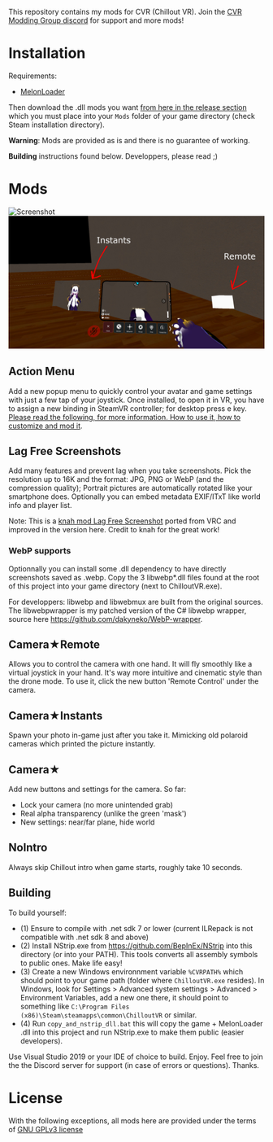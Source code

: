 This repository contains my mods for CVR (Chillout VR). Join the [CVR Modding Group discord](https://discord.gg/gbvQpNhB) for support and more mods!

# Installation

Requirements:
- [MelonLoader](https://github.com/LavaGang/MelonLoader#how-to-use-the-installer)

Then download the .dll mods you want [from here in the release section](https://github.com/dakyneko/DakyModsCVR/releases) which you must place into your `Mods` folder of your game directory (check Steam installation directory).

**Warning**: Mods are provided as is and there is no guarantee of working.

**Building** instructions found below. Developpers, please read ;)

# Mods

![Screenshot](actionmenu_demo.jpg) ![Screenshot](dakymods1.jpg?raw=true "Camera Instants and Remote")

## Action Menu
Add a new popup menu to quickly control your avatar and game settings with just a few tap of your joystick. Once installed, to open it in VR, you have to assign a new binding in SteamVR controller; for desktop press e key. [Please read the following, for more information. How to use it, how to customize and mod it](ActionMenu/README.md).

## Lag Free Screenshots
Add many features and prevent lag when you take screenshots. Pick the resolution up to 16K and the format: JPG, PNG or WebP (and the compression quality); Portrait pictures are automatically rotated like your smartphone does. Optionally you can embed metadata EXIF/ITxT like world info and player list.

Note: This is a [knah mod Lag Free Screenshot](https://github.com/knah/VRCMods) ported from VRC and improved in the version here. Credit to knah for the great work!

### WebP supports

Optionnally you can install some .dll dependency to have directly screenshots saved as .webp. Copy the 3 libwebp\*.dll files found at the root of this project into your game directory (next to ChilloutVR.exe).

For developpers: libwebp and libwebmux are built from the original sources. The libwebpwrapper is my patched version of the C# libwebp wrapper, source here <https://github.com/dakyneko/WebP-wrapper>.

## Camera★Remote

Allows you to control the camera with one hand. It will fly smoothly like a virtual joystick in your hand. It's way more intuitive and cinematic style than the drone mode. To use it, click the new button 'Remote Control' under the camera.

## Camera★Instants

Spawn your photo in-game just after you take it. Mimicking old polaroid cameras which printed the picture instantly.

## Camera★

Add new buttons and settings for the camera. So far:

- Lock your camera (no more unintended grab)
- Real alpha transparency (unlike the green 'mask')
- New settings: near/far plane, hide world

## NoIntro

Always skip Chillout intro when game starts, roughly take 10 seconds.

## Building
To build yourself:

 - (1) Ensure to compile with .net sdk 7 or lower (current ILRepack is not compatible with .net sdk 8 and above)
 - (2) Install NStrip.exe from https://github.com/BepInEx/NStrip into this directory (or into your PATH). This tools converts all assembly symbols to public ones. Make life easy!
 - (3) Create a new Windows environnment variable `%CVRPATH%` which should point to your game path (folder where `ChilloutVR.exe` resides). In Windows, look for Settings > Advanced system settings > Advanced > Environment Variables, add a new one there, it should point to something like `C:\Program Files (x86)\Steam\steamapps\common\ChilloutVR` or similar.
 - (4) Run `copy_and_nstrip_dll.bat` this will copy the game + MelonLoader .dll into this project and run NStrip.exe to make them public (easier developers).

Use Visual Studio 2019 or your IDE of choice to build. Enjoy. Feel free to join the the Discord server for support (in case of errors or questions). Thanks.


# License
With the following exceptions, all mods here are provided under the terms of [GNU GPLv3 license](LICENSE)
